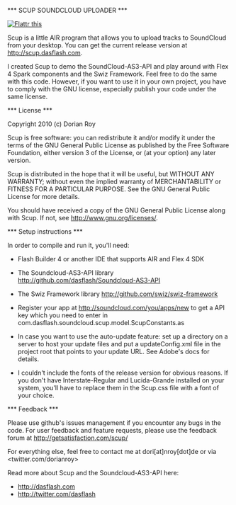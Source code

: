 *** SCUP SOUNDCLOUD UPLOADER ***

[![Flattr this](http://api.flattr.com/button/button-compact-static-100x17.png)](http://flattr.com/thing/2620/Scup-The-SoundCloud-Uploader)

Scup is a little AIR program that allows you to upload tracks to
SoundCloud from your desktop. You can get the current release 
version at <http://scup.dasflash.com>.

I created Scup to demo the SoundCloud-AS3-API and play around with 
Flex 4 Spark components and the Swiz Framework. Feel free to do the same
with this code. However, if you want to use it in your own project, you
have to comply with the GNU license, especially publish your code 
under the same license.


*** License ***

Copyright 2010 (c) Dorian Roy

Scup is free software: you can redistribute it and/or modify
it under the terms of the GNU General Public License as published by
the Free Software Foundation, either version 3 of the License, or
(at your option) any later version.

Scup is distributed in the hope that it will be useful,
but WITHOUT ANY WARRANTY; without even the implied warranty of
MERCHANTABILITY or FITNESS FOR A PARTICULAR PURPOSE.  See the
GNU General Public License for more details.

You should have received a copy of the GNU General Public License
along with Scup. If not, see <http://www.gnu.org/licenses/>.


*** Setup instructions ***

In order to compile and run it, you'll need:

- Flash Builder 4 or another IDE that supports AIR and Flex 4 SDK

- The Soundcloud-AS3-API library
  <http://github.com/dasflash/Soundcloud-AS3-API>
  
- The Swiz Framework library
  <http://github.com/swiz/swiz-framework>
  
- Register your app at <http://soundcloud.com/you/apps/new>
  to get a API key which you need to enter in
  com.dasflash.soundcloud.scup.model.ScupConstants.as
   
- In case you want to use the auto-update feature: set up a directory
  on a server to host your update files and put a updateConfig.xml
  file in the project root that points to your update URL. See Adobe's
  docs for details.
  
- I couldn't include the fonts of the release version for obvious
  reasons. If you don't have Interstate-Regular and Lucida-Grande
  installed on your system, you'll have to replace them in the Scup.css
  file with a font of your choice. 


*** Feedback ***

Please use github's issues management if you encounter any bugs in
the code. For user feedback and feature requests, please use the
feedback forum at <http://getsatisfaction.com/scup/>

For everything else, feel free to contact me at dori[at]nroy[dot]de
or via <twitter.com/dorianroy>

Read more about Scup and the Soundcloud-AS3-API here:
- <http://dasflash.com>
- <http://twitter.com/dasflash>

